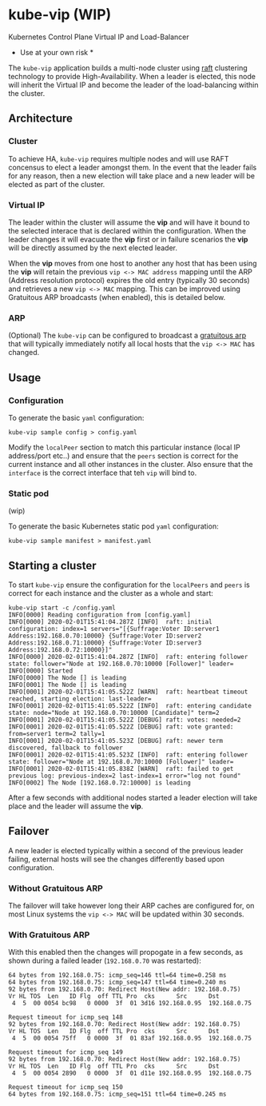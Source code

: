 # kube-vip (WIP)
Kubernetes Control Plane Virtual IP and Load-Balancer

* Use at your own risk *

The `kube-vip` application builds a multi-node cluster using [raft](https://en.wikipedia.org/wiki/Raft_(computer_science)) clustering technology to provide High-Availability. When a leader is elected, this node will inherit the Virtual IP and become the leader of the load-balancing within the cluster. 

## Architecture

### Cluster

To achieve HA, `kube-vip` requires multiple nodes and will use RAFT concensus to elect a leader amongst them. In the event that the leader fails for any reason, then a new election will take place and a new leader will be elected as part of the cluster. 

### Virtual IP

The leader within the cluster will assume the **vip** and will have it bound to the selected interace that is declared within the configuration. When the leader changes it will evacuate the **vip** first or in failure scenarios the **vip** will be directly assumed by the next elected leader.

When the **vip** moves from one host to another any host that has been using the **vip** will retain the previous `vip <-> MAC address` mapping until the ARP (Address resolution protocol) expires the old entry (typically 30 seconds) and retrieves a new `vip <-> MAC` mapping. This can be improved using Gratuitous ARP broadcasts (when enabled), this is detailed below.

### ARP
(Optional) The `kube-vip` can be configured to broadcast a [gratuitous arp](https://wiki.wireshark.org/Gratuitous_ARP) that will typically immediately notify all local hosts that the `vip <-> MAC` has changed.

## Usage

### Configuration

To generate the basic `yaml` configuration:

```
kube-vip sample config > config.yaml
```

Modify the `localPeer` section to match this particular instance (local IP address/port etc..) and ensure that the `peers` section is correct for the current instance and all other instances in the cluster. Also ensure that the `interface` is the correct interface that teh `vip` will bind to.

### Static pod
(wip)

To generate the basic Kubernetes static pod `yaml` configuration:

```
kube-vip sample manifest > manifest.yaml
```

## Starting a cluster

To start `kube-vip` ensure the configuration for the `localPeers` and `peers` is correct for each instance and the cluster as a whole and start:

```
kube-vip start -c /config.yaml
INFO[0000] Reading configuration from [config.yaml]       
INFO[0000] 2020-02-01T15:41:04.287Z [INFO]  raft: initial configuration: index=1 servers="[{Suffrage:Voter ID:server1 Address:192.168.0.70:10000} {Suffrage:Voter ID:server2 Address:192.168.0.71:10000} {Suffrage:Voter ID:server3 Address:192.168.0.72:10000}]" 
INFO[0000] 2020-02-01T15:41:04.287Z [INFO]  raft: entering follower state: follower="Node at 192.168.0.70:10000 [Follower]" leader= 
INFO[0000] Started                                      
INFO[0000] The Node [] is leading                       
INFO[0001] The Node [] is leading                       
INFO[0001] 2020-02-01T15:41:05.522Z [WARN]  raft: heartbeat timeout reached, starting election: last-leader= 
INFO[0001] 2020-02-01T15:41:05.522Z [INFO]  raft: entering candidate state: node="Node at 192.168.0.70:10000 [Candidate]" term=2 
INFO[0001] 2020-02-01T15:41:05.522Z [DEBUG] raft: votes: needed=2 
INFO[0001] 2020-02-01T15:41:05.522Z [DEBUG] raft: vote granted: from=server1 term=2 tally=1 
INFO[0001] 2020-02-01T15:41:05.523Z [DEBUG] raft: newer term discovered, fallback to follower 
INFO[0001] 2020-02-01T15:41:05.523Z [INFO]  raft: entering follower state: follower="Node at 192.168.0.70:10000 [Follower]" leader= 
INFO[0001] 2020-02-01T15:41:05.838Z [WARN]  raft: failed to get previous log: previous-index=2 last-index=1 error="log not found" 
INFO[0002] The Node [192.168.0.72:10000] is leading    
```

After a few seconds with additional nodes started a leader election will take place and the leader will assume the **vip**.

## Failover

A new leader is elected typically within a second of the previous leader failing, external hosts will see the changes differently based upon configuration.

### Without Gratuitous ARP

The failover will take however long their ARP caches are configured for, on most Linux systems the `vip <-> MAC` will be updated within 30 seconds.

### With Gratuitous ARP

With this enabled then the changes will propogate in a few seconds, as shown during a failed leader (`192.168.0.70` was restarted):

```
64 bytes from 192.168.0.75: icmp_seq=146 ttl=64 time=0.258 ms
64 bytes from 192.168.0.75: icmp_seq=147 ttl=64 time=0.240 ms
92 bytes from 192.168.0.70: Redirect Host(New addr: 192.168.0.75)
Vr HL TOS  Len   ID Flg  off TTL Pro  cks      Src      Dst
 4  5  00 0054 bc98   0 0000  3f  01 3d16 192.168.0.95  192.168.0.75 

Request timeout for icmp_seq 148
92 bytes from 192.168.0.70: Redirect Host(New addr: 192.168.0.75)
Vr HL TOS  Len   ID Flg  off TTL Pro  cks      Src      Dst
 4  5  00 0054 75ff   0 0000  3f  01 83af 192.168.0.95  192.168.0.75 

Request timeout for icmp_seq 149
92 bytes from 192.168.0.70: Redirect Host(New addr: 192.168.0.75)
Vr HL TOS  Len   ID Flg  off TTL Pro  cks      Src      Dst
 4  5  00 0054 2890   0 0000  3f  01 d11e 192.168.0.95  192.168.0.75 

Request timeout for icmp_seq 150
64 bytes from 192.168.0.75: icmp_seq=151 ttl=64 time=0.245 ms

```
